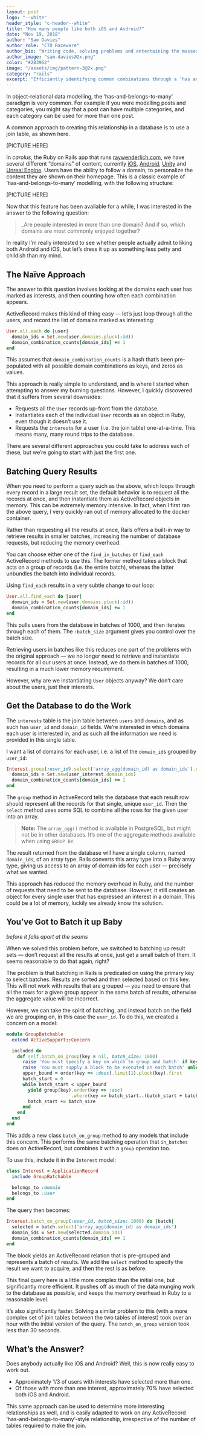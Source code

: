 ```yaml
---
layout: post
logo: "--white"
header_style: "c-header--white"
title: "How many people like both iOS and Android?"
date: "Nov 19, 2018"
author: "Sam Davies"
author_role: "CTO Razeware"
author_bio: "Writing code, solving problems and entertaining the masses"
author_image: "sam-davies@2x.png"
color: "#283962"
image: "/assets/img/pattern-3@2x.png"
category: "rails"
excerpt: "Efficiently identifying common combinations through a ‘has and belongs to many’ relationship in Rails"
---
```


In object-relational data modelling, the ‘has-and-belongs-to-many’ paradigm is very common. For example if you were modelling posts and categories, you might say that a post can have multiple categories, and each category can be used for more than one post.

A common approach to creating this relationship in a database is to use a join table, as shown here.


[PICTURE HERE]


In _carolus_, the Ruby on Rails app that runs [raywenderlich.com](https://www.raywenderlich.com), we have several different “domains” of content, currently [iOS](https://www.raywenderlich.com/ios), [Android](https://www.raywenderlich.com/android), [Unity](https://www.raywenderlich.com/unity) and [Unreal Engine](https://www.raywenderlich.com/unreal-engine). Users have the ability to follow a domain, to personalize the content they are shown on their homepage. This is a classic example of ‘has-and-belongs-to-many’ modelling, with the following structure:


[PICTURE HERE]


Now that this feature has been available for a while, I was interested in the answer to the following question:

> _Are people interested in more than one domain? And if so, which domains are most commonly enjoyed together?

In reality I’m really interested to see whether people actually admit to liking both Android and iOS, but let’s dress it up as something less petty and childish than my mind.


## The Naïve Approach

The answer to this question involves looking at the domains each user has marked as interests, and then counting how often each combination appears.

ActiveRecord makes this kind of thing easy — let’s just loop through all the users, and record the list of domains marked as interesting:

```ruby
User.all.each do |user|
  domain_ids = Set.new(user.domains.pluck(:id))
  domain_combination_counts[domain_ids] += 1
end
```

This assumes that `domain_combination_counts` is a hash that’s been pre-populated with all possible domain combinations as keys, and zeros as values.

This approach is really simple to understand, and is where I started when attempting to answer my burning questions. However, I quickly discovered that it suffers from several downsides:

- Requests all the `User` records up-front from the database.
- Instantiates each of the individual `User` records as an object in Ruby, even though it doesn’t use it.
- Requests the `interests` for a user (i.e. the join table) one-at-a-time. This means many, many round trips to the database.

There are several different approaches you could take to address each of these, but we’re going to start with just the first one.


## Batching Query Results

When you need to perform a query such as the above, which loops through every record in a large result set, the default behavior is to request all the records at once, and then instantiate them as ActiveRecord objects in memory. This can be extremely memory intensive. In fact, when I first ran the above query, I very quickly ran out of memory allocated to the docker container.

Rather than requesting all the results at once, Rails offers a built-in way to retrieve results in smaller batches, increasing the number of database requests, but reducing the memory overhead.

You can choose either one of the `find_in_batches` or `find_each` ActiveRecord methods to use this. The former method takes a block that acts on a group of records (i.e. the entire batch), whereas the latter unbundles the batch into individual records.

Using `find_each` results in a very subtle change to our loop:

```ruby
User.all.find_each do |user|
  domain_ids = Set.new(user.domains.pluck(:id))
  domain_combination_counts[domain_ids] += 1
end
```

This pulls users from the database in batches of 1000, and then iterates through each of them. The `:batch_size` argument gives you control over the batch size.

Retrieving users in batches like this reduces one part of the problems with the original approach — we no longer need to retrieve and instantiate records for all our users at once. Instead, we do them in batches of 1000, resulting in a much lower memory requirement.

However, why are we instantiating `User` objects anyway? We don’t care about the users, just their interests.


## Get the Database to do the Work

The `interests` table is the join table between `users` and `domains`, and as such has `user_id` and `domain_id` fields. We’re interested in which domains each user is interested in, and as such all the information we need is provided in this single table.

I want a list of domains for each user, i.e. a list of the `domain_id`s grouped by `user_id`:

```ruby
Interest.group(:user_id).select('array_agg(domain_id) as domain_ids').each do |user_interest|
  domain_ids = Set.new(user_interest.domain_ids)
  domain_combination_counts[domain_ids] += 1
end
```

The `group` method in ActiveRecord tells the database that each result row should represent all the records for that single, unique `user_id`. Then the `select` method uses some SQL to combine all the rows for the given user into an array.

> __Note:__ The `array_agg()` method is available in PostgreSQL, but might not be in other databases. It’s one of the aggregate methods available when using `GROUP BY`.

The result returned from the database will have a single column, named `domain_ids`, of an array type. Rails converts this array type into a Ruby array type, giving us access to an array of domain ids for each user — precisely what we wanted.

This approach has reduced the memory overhead in Ruby, and the number of requests that need to be sent to the database. However, it still creates an object for every single user that has expressed an interest in a domain. This could be a lot of memory, luckily we already know the solution.


## You’ve Got to Batch it up Baby
_before it falls apart at the seams_

When we solved this problem before, we switched to batching up result sets — don’t request all the results at once, just get a small batch of them. It seems reasonable to do that again, right?

The problem is that batching in Rails is predicated on using the primary key to select batches. Results are sorted and then selected based on this key. This will not work with results that are grouped — you need to ensure that all the rows for a given group appear in the same batch of results, otherwise the aggregate value will be incorrect.

However, we can take the spirit of batching, and instead batch on the field we are grouping on, in this case the `user_id`. To do this, we created a concern on a model:

```ruby
module GroupBatchable
  extend ActiveSupport::Concern

  included do
    def self.batch_on_group(key = nil, batch_size: 1000)
      raise 'You must specify a key on which to group and batch' if key.blank?
      raise 'You must supply a block to be executed on each batch' unless block_given?
      upper_bound = order(key => :desc).limit(1).pluck(key).first
      batch_start = 0
      while batch_start < upper_bound
        yield group(key).order(key => :asc)
                        .where(key => batch_start..(batch_start + batch_size - 1))
        batch_start += batch_size
      end
    end
  end
end
```

This adds a new class `batch_on_group` method to any models that include this concern. This performs the same batching operation that `in_batches` does on ActiveRecord, but combines it with a `group` operation too.

To use this, include it in the `Interest` model:

```ruby
class Interest < ApplicationRecord
  include GroupBatchable

  belongs_to :domain
  belongs_to :user
end
```

The query then becomes:

```ruby
Interest.batch_on_group(:user_id, batch_size: 1000) do |batch|
  selected = batch.select('array_agg(domain_id) as domain_ids')
  domain_ids = Set.new(selected.domain_ids)
  domain_combination_counts[domain_ids] += 1
end
```

The block yields an ActiveRecord relation that is pre-grouped and represents a batch of results. We add the `select` method to specify the result we want to acquire, and then the rest is as before.

This final query here is a little more complex than the initial one, but significantly more efficient. It pushes off as much of the data munging work to the database as possible, and keeps the memory overhead in Ruby to a reasonable level.

It’s also significantly faster. Solving a similar problem to this (with a more complex set of join tables between the two tables of interest) took over an hour with the initial version of the query. The `batch_on_group` version took less than 30 seconds.


## What’s the Answer?

Does anybody actually like iOS and Android? Well, this is now really easy to work out.

- Approximately 1/3 of users with interests have selected more than one.
- Of those with more than one interest, approximately 70% have selected both iOS and Android.


This same approach can be used to determine more interesting relationships as well, and is easily adapted to work on any ActiveRecord ‘has-and-belongs-to-many’-style relationship, irrespective of the number of tables required to make the join.






